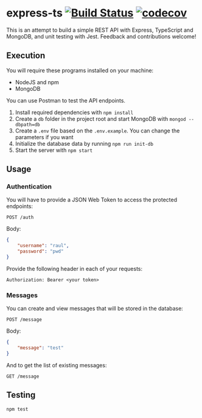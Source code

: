 # express-ts [![Build Status](https://travis-ci.com/Raul6469/express-ts.svg?branch=master)](https://travis-ci.com/Raul6469/express-ts) [![codecov](https://codecov.io/gh/Raul6469/express-ts/branch/master/graph/badge.svg)](https://codecov.io/gh/Raul6469/express-ts)

This is an attempt to build a simple REST API with Express, TypeScript and MongoDB, and unit testing with Jest. Feedback and contributions welcome!

## Execution

You will require these programs installed on your machine:
- NodeJS and npm
- MongoDB

You can use Postman to test the API endpoints.

1. Install required dependencies with `npm install`
2. Create a `db` folder in the project root and start MongoDB with `mongod --dbpath=db`
3. Create a `.env` file based on the `.env.example`. You can change the parameters if you want
4. Initialize the database data by running `npm run init-db`
5. Start the server with `npm start`

## Usage

### Authentication

You will have to provide a JSON Web Token to access the protected endpoints:

```
POST /auth
```

Body:
```json
{
	"username": "raul",
	"password": "pwd"
}
```

Provide the following header in each of your requests:
```
Authorization: Bearer <your token>
```

### Messages
You can create and view messages that will be stored in the database:

```
POST /message
```

Body:
```json
{
	"message": "test"
}
```

And to get the list of existing messages:

```
GET /message
```

## Testing

```
npm test
```
